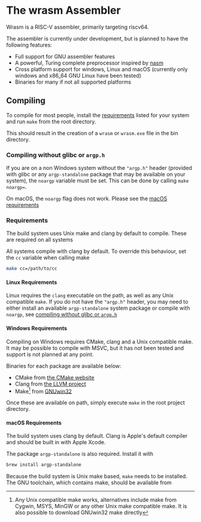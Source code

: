 # The wrasm Assembler

Wrasm is a RISC-V assembler, primarily targeting riscv64.

The assembler is currently under development, but is planned to have the
following features:
- Full support for GNU assembler features
- A powerful, Turing complete preprocessor inspired by [nasm](https://nasm.us/)
- Cross platform support for windows, Linux and macOS (currently only windows
and x86_64 GNU Linux have been tested)
- Binaries for many if not all supported platforms

## Compiling

To compile for most people, install the [requirements](#requirements) listed
for your system and run `make` from the root directory.

This should result in the creation of a `wrasm` or `wrasm.exe` file in the bin
directory.

### Compiling without glibc or `argp.h`

If you are on a non Windows system without the `"argp.h"` header (provided with
glibc or any `argp-standalone` package that may be available on your system),
the `noargp` variable must be set. This can be done by calling `make noargp=`.

On macOS, the `noargp` flag does not work. Please see the [macOS
requirements](#macos-requirements)

### Requirements

The build system uses Unix make and clang by default to compile. These are
required on all systems

All systems compile with clang by default. To override this behaviour, set the
`cc` variable when calling make
```sh
make cc=/path/to/cc
```

#### Linux Requirements

Linux requires the `clang` executable on the path, as well as any Unix
compatible `make`. If you do not have the `"argp.h"` header, you may need to
either install an available `argp-standalone` system package or compile with
`noargp`, see [compiling without glibc or
`argp.h`](#compiling-without-glibc-or-argph)

#### Windows Requirements

Compiling on Windows requires CMake, clang and a Unix compatible make. It may
be possible to compile with MSVC, but it has not been tested and support is not
planned at any point.

Binaries for each package are available below:

- CMake from [the CMake website](https://cmake.org/download/#latest)
- Clang from [the LLVM
project](https://github.com/llvm/llvm-project/releases/latest)
- Make[^1] from [GNUwin32](https://gnuwin32.sourceforge.net/install.html)

Once these are available on path, simply execute `make` in the root project
directory.

[^1]: Any Unix compatible make works, alternatives include make from Cygwin,
MSYS, MinGW or any other Unix make compatible make. It is also possible to
download GNUwin32 make directly

#### macOS Requirements

The build system uses clang by default. Clang is Apple's default compiler and
should be built in with Apple Xcode.

The package `argp-standalone` is also required. Install it with
```sh
brew install argp-standalone
```

Because the build system is Unix make based, `make` needs to be installed. The
GNU toolchain, which contains make, should be available from
[](https://developer.apple.com/)

